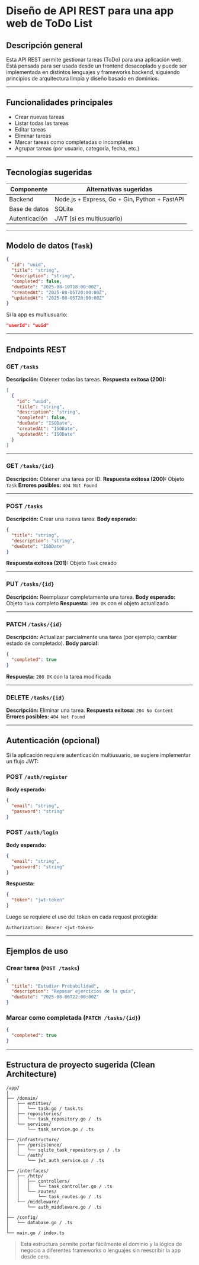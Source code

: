# Diseño de API REST para una app web de ToDo List

## Descripción general

Esta API REST permite gestionar tareas (ToDo) para una aplicación web. Está pensada para ser usada desde un frontend desacoplado y puede ser implementada en distintos lenguajes y frameworks backend, siguiendo principios de arquitectura limpia y diseño basado en dominios.

---

## Funcionalidades principales

* Crear nuevas tareas
* Listar todas las tareas
* Editar tareas
* Eliminar tareas
* Marcar tareas como completadas o incompletas
* Agrupar tareas (por usuario, categoría, fecha, etc.)

---

## Tecnologías sugeridas

| Componente    | Alternativas sugeridas                        |
| ------------- | --------------------------------------------- |
| Backend       | Node.js + Express, Go + Gin, Python + FastAPI |
| Base de datos | SQLite                                        |
| Autenticación | JWT (si es multiusuario)                      |

---

## Modelo de datos (`Task`)

```json
{
  "id": "uuid",
  "title": "string",
  "description": "string",
  "completed": false,
  "dueDate": "2025-08-10T18:00:00Z",
  "createdAt": "2025-08-05T20:00:00Z",
  "updatedAt": "2025-08-05T20:00:00Z"
}
```

Si la app es multiusuario:

```json
"userId": "uuid"
```

---

## Endpoints REST

### GET `/tasks`

**Descripción:** Obtener todas las tareas.
**Respuesta exitosa (200):**

```json
[
  {
    "id": "uuid",
    "title": "string",
    "description": "string",
    "completed": false,
    "dueDate": "ISODate",
    "createdAt": "ISODate",
    "updatedAt": "ISODate"
  }
]
```

---

### GET `/tasks/{id}`

**Descripción:** Obtener una tarea por ID.
**Respuesta exitosa (200):** Objeto `Task`
**Errores posibles:** `404 Not Found`

---

### POST `/tasks`

**Descripción:** Crear una nueva tarea.
**Body esperado:**

```json
{
  "title": "string",
  "description": "string",
  "dueDate": "ISODate"
}
```

**Respuesta exitosa (201):** Objeto `Task` creado

---

### PUT `/tasks/{id}`

**Descripción:** Reemplazar completamente una tarea.
**Body esperado:** Objeto `Task` completo
**Respuesta:** `200 OK` con el objeto actualizado

---

### PATCH `/tasks/{id}`

**Descripción:** Actualizar parcialmente una tarea (por ejemplo, cambiar estado de completado).
**Body parcial:**

```json
{
  "completed": true
}
```

**Respuesta:** `200 OK` con la tarea modificada

---

### DELETE `/tasks/{id}`

**Descripción:** Eliminar una tarea.
**Respuesta exitosa:** `204 No Content`
**Errores posibles:** `404 Not Found`

---

## Autenticación (opcional)

Si la aplicación requiere autenticación multiusuario, se sugiere implementar un flujo JWT:

### POST `/auth/register`

**Body esperado:**

```json
{
  "email": "string",
  "password": "string"
}
```

### POST `/auth/login`

**Body esperado:**

```json
{
  "email": "string",
  "password": "string"
}
```

**Respuesta:**

```json
{
  "token": "jwt-token"
}
```

Luego se requiere el uso del token en cada request protegida:

```http
Authorization: Bearer <jwt-token>
```

---

## Ejemplos de uso

### Crear tarea (`POST /tasks`)

```json
{
  "title": "Estudiar Probabilidad",
  "description": "Repasar ejercicios de la guía",
  "dueDate": "2025-08-06T22:00:00Z"
}
```

### Marcar como completada (`PATCH /tasks/{id}`)

```json
{
  "completed": true
}
```

---

## Estructura de proyecto sugerida (Clean Architecture)

```
/app/
│
├── /domain/
│   ├── entities/
│   │   └── task.go / task.ts
│   ├── repositories/
│   │   └── task_repository.go / .ts
│   └── services/
│       └── task_service.go / .ts
│
├── /infrastructure/
│   ├── /persistence/
│   │   └── sqlite_task_repository.go / .ts
│   └── /auth/
│       └── jwt_auth_service.go / .ts
│
├── /interfaces/
│   ├── /http/
│   │   ├── controllers/
│   │   │   └── task_controller.go / .ts
│   │   └── routes/
│   │       └── task_routes.go / .ts
│   └── /middleware/
│       └── auth_middleware.go / .ts
│
├── /config/
│   └── database.go / .ts
│
└── main.go / index.ts
```

> Esta estructura permite portar fácilmente el dominio y la lógica de negocio a diferentes frameworks o lenguajes sin reescribir la app desde cero.
